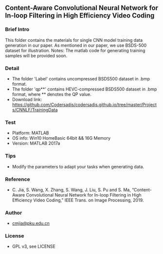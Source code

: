 ## Content-Aware Convolutional Neural Network for In-loop Filtering in High Efficiency Video Coding


### Brief Intro
This folder contains the materials for single CNN model training data generation in our paper.
As mentioned in our paper, we use BSDS-500 dataset for illustration.
Notes: The matlab code for generating training samples will be provided soon. 

### Detail
- The folder 'Label' contains uncompressed BSDS500 dataset in .bmp format.
- The folder 'qp**' contains HEVC-compressed BSDS500 dataset in .bmp format, where ** denotes the QP value.
- Download link: https://github.com/Codersadis/codersadis.github.io/tree/master/Projects/CNNLF/TrainingData

### Test
- Platform: MATLAB
- OS info: Win10 HomeBasic 64bit && 16G Memory
- Version: MATLAB 2017a

### Tips
- Modify the parameters to adapt your tasks when generating data.

### Reference
- C. Jia, S. Wang, X. Zhang, S. Wang, J. Liu, S. Pu and S. Ma, “Content-Aware Convolutional Neural Network for In-loop Filtering in High Efficiency Video Coding,” IEEE Trans. on Image Processing, 2019.

### Author
- cmjia@pku.edu.cn

### License
- GPL v3, see LICENSE   
